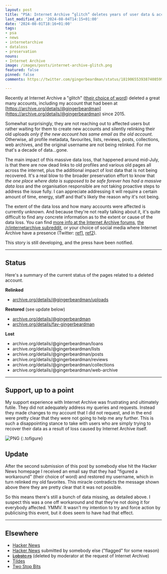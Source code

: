 ```yaml
---
layout: post
title: "PSA: Internet Archive “glitch” deletes years of user data & accounts"
last_modified_at: '2024-08-04T14:15+01:00'
date: '2024-08-01T18:16+01:00'
tags:
- psa
- news
- internetarchive
- dataloss
- preservation
nouns:
- Internet Archive
image: /images/posts/internet-archive-glitch.png
featured: false
pinned: false
comments: https://twitter.com/gingerbeardman/status/1819065539387408599

---
```


Recently at Internet Archive a "glitch" ([their choice of word](https://archive.org/post/2435138/archives-removed-my-account-and-deleted-all-my-uploaded-files)) deleted a great many accounts, including my account that had been at [https://archive.org/details/@gingerbeardman](https://archive.org/details/@gingerbeardman) since 2015.

Somewhat surprisingly, they are not reaching out to affected users but rather waiting for them to create new accounts and silently relinking their old uploads *only if the new account has same email as the old account*. Otherwise, all profile metadata, favourites, lists, reviews, posts, collections, web archives, and the original username are not being relinked. For me that's a decade of data...gone.

The main impact of this massive data loss, that happened around mid-July, is that there are now dead links to old profiles and various old pages all across the internet, plus the additional impact of lost data that is not being recovered. It's a real blow to the broader preservation effort to know that *the one place where data is supposed to be safe forever has had a massive data loss* and the organisation responsible are not taking proactive steps to address the issue fully. I can appreciate addressing it will require a certain amount of time, energy, staff and that's likely the reason why it's not being.

The extent of the data loss and how many accounts were affected is currently unknown. And because they're not really talking about it, it's quite difficult to find any concrete information as to the extent or cause of the data loss. You can find [more info at the Internet Archive forums](https://archive.org/iathreads/forum-display.php?forum=general), [the /r/internetarchive subreddit](https://www.reddit.com/r/internetarchive/s/YFihAFXzE8), or your choice of social media where Internet Archive have a presence (Twitter: [ref1](https://twitter.com/search?q=login%20to%3Ainternetarchive&src=typed_query&f=live), [ref2](https://twitter.com/search?q=account%20to%3Ainternetarchive&src=typed_query&f=live)).

This story is still developing, and the press have been notified.

----

## Status

Here's a summary of the current status of the pages related to a deleted account.

**Relinked**
- [archive.org/details/@gingerbeardman/uploads](https://archive.org/details/@flicky1984/uploads)

**Restored** (see update below)
- [archive.org/details/@gingerbeardman](https://archive.org/details/@gingerbeardman)
- [archive.org/details/fav-gingerbeardman](https://archive.org/details/fav-gingerbeardman)

**Lost**
- archive.org/details/@gingerbeardman/loans
- archive.org/details/@gingerbeardman/lists
- archive.org/details/@gingerbeardman/posts
- archive.org/details/@gingerbeardman/reviews
- archive.org/details/@gingerbeardman/collections
- archive.org/details/@gingerbeardman/web-archive

----

## Support, up to a point

My support experience with Internet Archive was frustrating and ultimately futile. They did not adequately address my queries and requests. Instead they made changes to my account that I did not request, and in the end were pretty clear that they were not going to help me any further. This is such a disappointing stance to take with users who are simply trying to recover their data as a result of loss caused by Internet Archive itself.

![PNG](https://cdn.gingerbeardman.com/images/posts/internet-archive-glitch.png "“(your data) cannot be restored and, for the last time, the old user name is no longer available.”")
{:.tofigure}

## Update

After the second submission of this post by somebody else hit the Hacker News homepage I received an email say that they had "figured a workaround" (their choice of word) and restored my username, which in turn relinked my old favorites. This miracle contradicts the message shown above there they are pretty clear that it was not possible.

So this means there's still a bunch of data missing, as detailed above. I suspect this was a one off workaround and that they're not doing it for everybody affected. YMMV. It wasn't my intention to try and force action by publicising this event, but it does seem to have had that effect.

----

## Elsewhere

- [Hacker News](https://news.ycombinator.com/item?id=41131388)
- [Hacker News](https://news.ycombinator.com/item?id=41135450)  submitted by somebody else ("flagged" for some reason)
- ~~[Lobste.rs](https://lobste.rs/s/82zpde/psa_internet_archive_glitch_deletes)~~ (deleted by moderator at the request of Internet Archive)
- [Tildes](https://tildes.net/~tech/1hy4/psa_internet_archive_glitch_deletes_years_of_user_data_accounts#comment-dbpw)
- [Two Stop Bits](http://twostopbits.com/item?id=3935)
